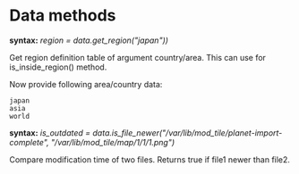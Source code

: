 Data methods
============

**syntax:** *region = data.get_region("japan"))*

Get region definition table of argument country/area.
This can use for is_inside_region() method.

Now provide following area/country data:

    japan
    asia
    world

**syntax:** *is_outdated = data.is_file_newer("/var/lib/mod_tile/planet-import-complete", "/var/lib/mod_tile/map/1/1/1.png")*

Compare modification time of two files. Returns true if file1 newer than file2.

